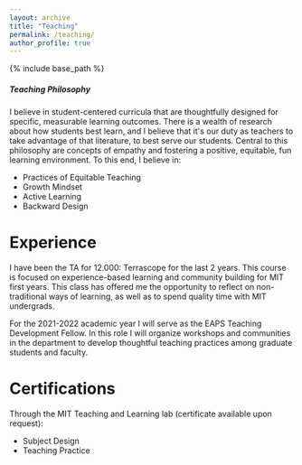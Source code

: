 ```yaml
---
layout: archive
title: "Teaching"
permalink: /teaching/
author_profile: true
---
```


{% include base_path %}

##### Teaching Philosophy
I believe in student-centered curricula that are thoughtfully designed for specific, measurable learning outcomes. 
There is a wealth of research about how students best learn, and I believe that it's our duty as teachers to take 
advantage of that literature, to best serve our students. Central to this philosophy are concepts of empathy and fostering
a positive, equitable, fun learning environment. To this end, I believe in:

* Practices of Equitable Teaching
* Growth Mindset
* Active Learning
* Backward Design

Experience
======
I have been the TA for 12.000: Terrascope for the last 2 years. This course is focused on experience-based learning and community
building for MIT first years. This class has offered me the opportunity to reflect on non-traditional ways of learning, as well 
as to spend quality time with MIT undergrads.

For the 2021-2022 academic year I will serve as the EAPS Teaching Development Fellow. In this role I will organize workshops
and communities in the department to develop thoughtful teaching practices among graduate students and faculty.

Certifications
======
Through the MIT Teaching and Learning lab (certificate available upon request):
* Subject Design
* Teaching Practice
